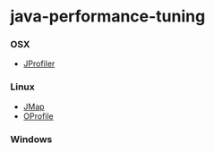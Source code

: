 # java-performance-tuning

### OSX
* [JProfiler](/docs/jprofiler.osx.md)

### Linux
* [JMap](/docs/jmap.linux.md)
* [OProfile](/docs/oprofile.linux.md)

### Windows

